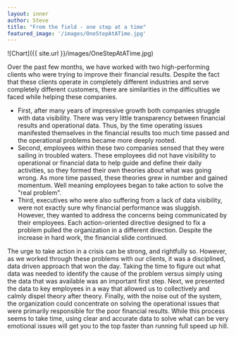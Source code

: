 ```yaml
---
layout: inner
author: Steve
title: "From the field - one step at a time"
featured_image: '/images/OneStepAtATime.jpg'
---
```

![Chart]({{ site.url }}/images/OneStepAtATime.jpg)

Over the past few months, we have worked with two high-performing clients who were trying to improve their financial results. Despite the fact that these clients operate in completely different industries and serve completely different customers, there are similarities in the difficulties we faced while helping these companies.

* First, after many years of impressive growth both companies struggle with data visibility. There was very little transparency between financial results and operational data. Thus, by the time operating issues manifested themselves in the financial results too much time passed and the operational problems became more deeply rooted.
* Second, employees within these two companies sensed that they were sailing in troubled waters. These employees did not have visibility to operational or financial data to help guide and define their daily activities, so they formed their own theories about what was going wrong. As more time passed, these theories grew in number and gained momentum. Well meaning employees began to take action to solve the "real problem".
* Third, executives who were also suffering from a lack of data visibility, were not exactly sure why financial performance was sluggish. However, they wanted to address the concerns being communicated by their employees. Each action-oriented directive designed to fix a problem pulled the organization in a different direction. Despite the increase in hard work, the financial slide continued.

The urge to take action in a crisis can be strong, and rightfully so. However, as we worked through these problems with our clients, it was a disciplined, data driven approach that won the day. Taking the time to figure out what data was needed to identify the cause of the problem versus simply using the data that was available was an important first step. Next, we presented the data to key employees in a way that allowed us to collectively and calmly dispel theory after theory. Finally, with the noise out of the system, the organization could concentrate on solving the operational issues that were primarily responsible for the poor financial results. While this process seems to take time, using clear and accurate data to solve what can be very emotional issues will get you to the top faster than running full speed up hill.